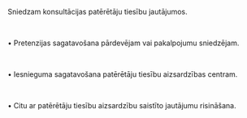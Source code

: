 Sniedzam konsultācijas patērētāju tiesību jautājumos.

<br/>

• Pretenzijas sagatavošana pārdevējam vai pakalpojumu sniedzējam.

<br/>

• Iesnieguma sagatavošana patērētāju tiesību aizsardzības centram.

<br/>

• Citu ar patērētāju tiesību aizsardzību saistīto jautājumu risināšana.

